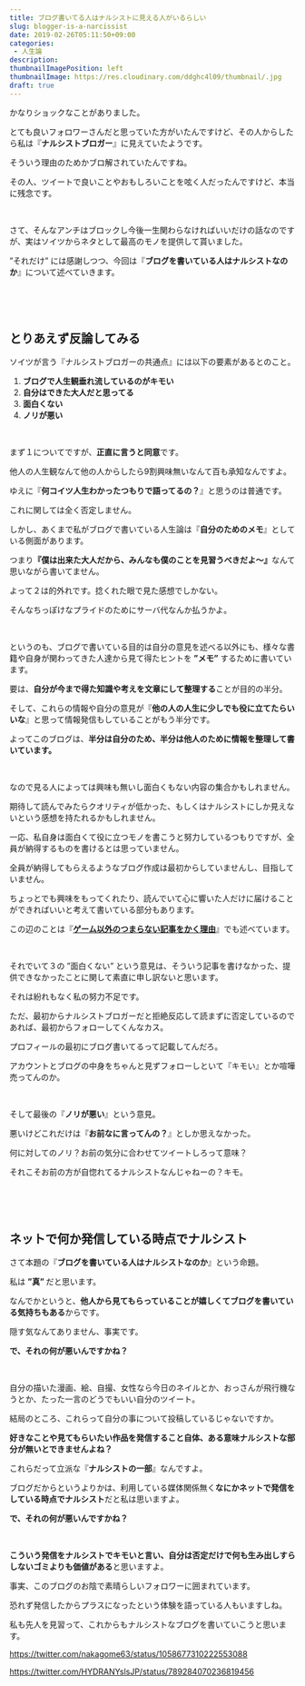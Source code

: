 ```yaml
---
title: ブログ書いてる人はナルシストに見える人がいるらしい
slug: blogger-is-a-narcissist
date: 2019-02-26T05:11:50+09:00
categories: 
 - 人生論
description: 
thumbnailImagePosition: left
thumbnailImage: https://res.cloudinary.com/ddghc4l09/thumbnail/.jpg
draft: true
---
```


<!--more-->

かなりショックなことがありました。

とても良いフォロワーさんだと思っていた方がいたんですけど、その人からしたら私は『<strong>ナルシストブロガー</strong>』に見えていたようです。

そういう理由のためかブロ解されていたんですね。

その人、ツイートで良いことやおもしろいことを呟く人だったんですけど、本当に残念です。

&nbsp;

さて、そんなアンチはブロックし今後一生関わらなければいいだけの話なのですが、実はソイツからネタとして最高のモノを提供して貰いました。

”それだけ” には感謝しつつ、今回は『<strong>ブログを書いている人はナルシストなのか</strong>』について述べていきます。

&nbsp;

&nbsp;
<h2>とりあえず反論してみる</h2>
ソイツが言う『ナルシストブロガーの共通点』には以下の要素があるとのこと。
<ol>
 	<li><strong>ブログで人生観垂れ流しているのがキモい</strong></li>
 	<li><strong>自分はできた大人だと思ってる</strong></li>
 	<li><strong>面白くない</strong></li>
 	<li><strong>ノリが悪い</strong></li>
</ol>
&nbsp;

まず１についてですが、<strong>正直に言うと同意</strong>です。

他人の人生観なんて他の人からしたら9割興味無いなんて百も承知なんですよ。

ゆえに『<strong>何コイツ人生わかったつもりで語ってるの？</strong>』と思うのは普通です。

これに関しては全く否定しません。

しかし、あくまで私がブログで書いている人生論は『<strong>自分のためのメモ</strong>』としている側面があります。

つまり<strong>『</strong><strong>僕は出来た大人だから、みんなも僕のことを見習うべきだよ～』</strong>なんて思いながら書いてません。

よって２は的外れです。捻くれた眼で見た感想でしかない。

そんなちっぽけなプライドのためにサーバ代なんか払うかよ。

&nbsp;

というのも、ブログで書いている目的は自分の意見を述べる以外にも、様々な書籍や自身が関わってきた人達から見て得たヒントを <strong>”メモ”</strong> するために書いています。

要は、<strong>自分が今まで得た知識や考えを文章にして整理する</strong>ことが目的の半分。

そして、これらの情報や自分の意見が『<strong>他の人の人生に少しでも役に立てたらいいな</strong>』と思って情報発信もしていることがもう半分です。

よってこのブログは、<strong>半分は自分のため、半分は他人のために情報を整理して書いています。</strong>

&nbsp;

なので見る人によっては興味も無いし面白くもない内容の集合かもしれません。

期待して読んでみたらクオリティが低かった、もしくはナルシストにしか見えないという感想を持たれるかもしれません。

一応、私自身は面白くて役に立つモノを書こうと努力しているつもりですが、全員が納得するものを書けるとは思っていません。

全員が納得してもらえるようなブログ作成は最初からしていませんし、目指していません。

ちょっとでも興味をもってくれたり、読んでいて心に響いた人だけに届けることができればいいと考えて書いている部分もあります。

この辺のことは『<strong><a href="https://hackheatharu.xyz/reasons-to-write-articles-other-than-games/">ゲーム以外のつまらない記事をかく理由</a></strong>』でも述べています。

&nbsp;

それでいて３の ”面白くない” という意見は、そういう記事を書けなかった、提供できなかったことに関して素直に申し訳ないと思います。

それは紛れもなく私の努力不足です。

ただ、最初からナルシストブロガーだと拒絶反応して読まずに否定しているのであれば、最初からフォローしてくんなカス。

プロフィールの最初にブログ書いてるって記載してんだろ。

アカウントとブログの中身をちゃんと見ずフォローしといて『キモい』とか喧嘩売ってんのか。

&nbsp;

そして最後の『<strong>ノリが悪い</strong>』という意見。

悪いけどこれだけは『<strong>お前なに言ってんの？</strong>』としか思えなかった。

何に対してのノリ？お前の気分に合わせてツイートしろって意味？

それこそお前の方が自惚れてるナルシストなんじゃねーの？キモ。

&nbsp;

&nbsp;
<h2>ネットで何か発信している時点でナルシスト</h2>
さて本題の『<strong>ブログを書いている人はナルシストなのか</strong>』という命題。

私は <strong>”真” </strong>だと思います。

なんでかというと、<strong>他人から見てもらっていることが嬉しくてブログを書いている気持ちもある</strong>からです。

隠す気なんてありません、事実です。

<strong>で、それの何が悪いんですかね？</strong>

&nbsp;

自分の描いた漫画、絵、自撮、女性なら今日のネイルとか、おっさんが飛行機なうとか、たった一言のどうでもいい自分のツイート。

結局のところ、これらって自分の事について投稿しているじゃないですか。

<strong>好きなことや見てもらいたい作品を発信すること自体、ある意味ナルシストな部分が無いとできませんよね？</strong>

これらだって立派な『<strong>ナルシストの一部</strong>』なんですよ。

ブログだからというよりかは、利用している媒体関係無く<strong>なにかネットで発信をしている時点でナルシスト</strong>だと私は思いますよ。

<strong>で、それの何が悪いんですかね？</strong>

&nbsp;

<strong>こういう発信をナルシストでキモいと言い、自分は否定だけで何も生み出しすらしないゴミよりも価値がある</strong>と思いますよ。

事実、このブログのお陰で素晴らしいフォロワーに囲まれています。

恐れず発信したからプラスになったという体験を語っている人もいますしね。

私も先人を見習って、これからもナルシストなブログを書いていこうと思います。

https://twitter.com/nakagome63/status/1058677310222553088

https://twitter.com/HYDRANYslsJP/status/789284070236819456
